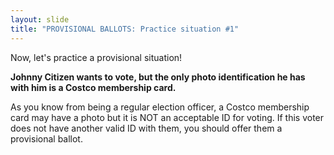 ```yaml
---
layout: slide
title: "PROVISIONAL BALLOTS: Practice situation #1"
---
```


Now, let's practice a provisional situation!

**Johnny Citizen wants to vote, but the only photo identification he has with him is a Costco membership card.**

As you know from being a regular election officer, a Costco membership card may have a photo but it is NOT an acceptable ID for voting. If this voter does not have another valid ID with them, you should offer them a provisional ballot.